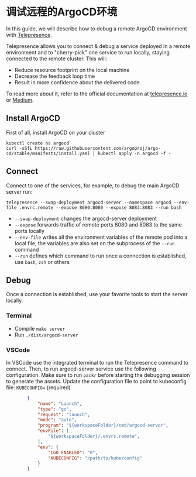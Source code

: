 # 调试远程的ArgoCD环境

In this guide, we will describe how to debug a remote ArgoCD environment with [Telepresence](https://telepresence.io/).

Telepresence allows you to connect & debug a service deployed in a remote environment and to "cherry-pick" one service to run locally, staying connected to the remote cluster. This will:

* Reduce resource footprint on the local machine
* Decrease the feedback loop time
* Result in more confidence about the delivered code.

To read more about it, refer to the official documentation at [telepresence.io](https://telepresence.io/) or [Medium](https://medium.com/containers-101/development-environment-using-telepresence-634bd7210c26).

## Install ArgoCD
First of all, install ArgoCD on your cluster
```shell
kubectl create ns argocd
curl -sSfL https://raw.githubusercontent.com/argoproj/argo-cd/stable/manifests/install.yaml | kubectl apply -n argocd -f -
```

## Connect
Connect to one of the services, for example, to debug the main ArgoCD server run:
```shell
telepresence --swap-deployment argocd-server --namespace argocd --env-file .envrc.remote --expose 8080:8080 --expose 8083:8083 --run bash
```
* `--swap-deployment` changes the argocd-server deployment
* `--expose` forwards traffic of remote ports 8080 and 8083 to the same ports locally
* `--env-file` writes all the environment variables of the remote pod into a local file, the variables are also set on the subprocess of the `--run` command
* `--run` defines which command to run once a connection is established, use `bash`, `zsh` or others


## Debug
Once a connection is established, use your favorite tools to start the server locally.

### Terminal
* Compile `make server`
* Run `./dist/argocd-server`

### VSCode
In VSCode use the integrated terminal to run the Telepresence command to connect. Then, to run argocd-server service use the following configuration.
Make sure to run `packr` before starting the debugging session to generate the assets. 
Update the configuration file to point to kubeconfig file: `KUBECONFIG=` (required)
```json
        {
            "name": "Launch",
            "type": "go",
            "request": "launch",
            "mode": "auto",
            "program": "${workspaceFolder}/cmd/argocd-server",
            "envFile": [
                "${workspaceFolder}/.envrc.remote",
            ],
            "env": {
                "CGO_ENABLED": "0",
                "KUBECONFIG": "/path/to/kube/config"
            }
        }
```